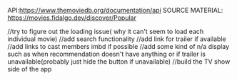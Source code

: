 API:https://www.themoviedb.org/documentation/api
SOURCE MATERIAL: https://movies.fidalgo.dev/discover/Popular

//try to figure out the loading issue( why it can't seem to load each individual movie)
//add search functionality
//add link for trailer if available
//add links to cast members imbd if possible
//add some kind of n/a display such as when recommendation doesn't have anything or if trailer is unavailable(probably just hide the button if unavailable)
//build the TV show side of the app